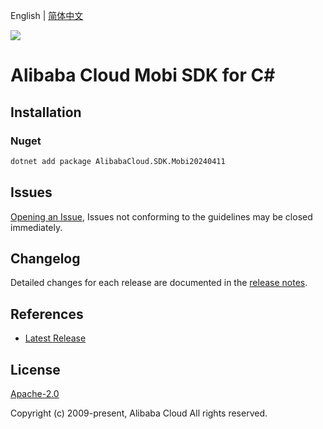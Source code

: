 English | [简体中文](README-CN.md)

![](https://aliyunsdk-pages.alicdn.com/icons/AlibabaCloud.svg)

# Alibaba Cloud Mobi SDK for C#

## Installation

### Nuget

```bash
dotnet add package AlibabaCloud.SDK.Mobi20240411
```

## Issues

[Opening an Issue](https://github.com/aliyun/alibabacloud-csharp-sdk/issues/new), Issues not conforming to the guidelines may be closed immediately.

## Changelog

Detailed changes for each release are documented in the [release notes](./ChangeLog.md).

## References

* [Latest Release](https://github.com/aliyun/alibabacloud-csharp-sdk/)

## License

[Apache-2.0](http://www.apache.org/licenses/LICENSE-2.0)

Copyright (c) 2009-present, Alibaba Cloud All rights reserved.
